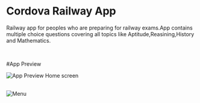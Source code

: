 # Cordova Railway App
Railway app for peoples who are preparing for railway exams.App contains multiple choice questions covering all topics like Aptitude,Reasining,History and Mathematics.
</br>

</br>

#App Preview
</br>

![App Preview Home screen](https://firebasestorage.googleapis.com/v0/b/stora-5c1e1.appspot.com/o/github%2FScreenshot%20(29).png?alt=media&token=85f17426-0e61-4826-853d-1bcd818659eb)
</br>
</br>

![Menu](https://firebasestorage.googleapis.com/v0/b/stora-5c1e1.appspot.com/o/github%2FScreenshot%20(30).png?alt=media&token=4864662c-aa3f-4e76-b589-6e6685cec80a)
